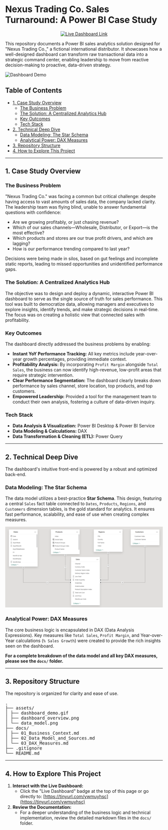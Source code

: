# Nexus Trading Co. Sales Turnaround: A Power BI Case Study

<p align="center">
  <a href="https://tinyurl.com/ywmuyhsc" target="_blank">
    <img src="https://img.shields.io/badge/Live_Dashboard-View_Here-brightgreen?style=for-the-badge&logo=powerbi" alt="Live Dashboard Link">
  </a>
</p>

This repository documents a Power BI sales analytics solution designed for "Nexus Trading Co.," a fictional international distributor. It showcases how a well-designed dashboard can transform raw transactional data into a strategic command center, enabling leadership to move from reactive decision-making to proactive, data-driven strategy.

![Dashboard Demo](assets/dashboard_demo.gif)

## Table of Contents
- [1. Case Study Overview](#1-case-study-overview)
  - [The Business Problem](#the-business-problem)
  - [The Solution: A Centralized Analytics Hub](#the-solution-a-centralized-analytics-hub)
  - [Key Outcomes](#key-outcomes)
  - [Tech Stack](#tech-stack)
- [2. Technical Deep Dive](#2-technical-deep-dive)
  - [Data Modeling: The Star Schema](#data-modeling-the-star-schema)
  - [Analytical Power: DAX Measures](#analytical-power-dax-measures)
- [3. Repository Structure](#3-repository-structure)
- [4. How to Explore This Project](#4-how-to-explore-this-project)

---

## 1. Case Study Overview

### The Business Problem
"Nexus Trading Co." was facing a common but critical challenge: despite having access to vast amounts of sales data, the company lacked clarity. The leadership team was flying blind, unable to answer fundamental questions with confidence:
*   Are we growing profitably, or just chasing revenue?
*   Which of our sales channels—Wholesale, Distributor, or Export—is the most effective?
*   Which products and stores are our true profit drivers, and which are lagging?
*   How is our performance trending compared to last year?

Decisions were being made in silos, based on gut feelings and incomplete static reports, leading to missed opportunities and unidentified performance gaps.

### The Solution: A Centralized Analytics Hub
The objective was to design and deploy a dynamic, interactive Power BI dashboard to serve as the single source of truth for sales performance. This tool was built to democratize data, allowing managers and executives to explore insights, identify trends, and make strategic decisions in real-time. The focus was on creating a holistic view that connected sales with profitability.

### Key Outcomes
The dashboard directly addressed the business problems by enabling:
*   **Instant YoY Performance Tracking:** All key metrics include year-over-year growth percentages, providing immediate context.
*   **Profitability Analysis:** By incorporating `Profit Margin` alongside `Total Sales`, the business can now identify high-revenue, low-profit areas that require strategic intervention.
*   **Clear Performance Segmentation:** The dashboard clearly breaks down performance by sales channel, store location, top products, and top customers.
*   **Empowered Leadership:** Provided a tool for the management team to conduct their own analysis, fostering a culture of data-driven inquiry.

### Tech Stack
*   **Data Analysis & Visualization:** Power BI Desktop & Power BI Service
*   **Data Modeling & Calculations:** DAX
*   **Data Transformation & Cleaning (ETL):** Power Query

---

## 2. Technical Deep Dive

The dashboard's intuitive front-end is powered by a robust and optimized back-end.

### Data Modeling: The Star Schema
The data model utilizes a best-practice **Star Schema**. This design, featuring a central `Sales` fact table connected to `Dates`, `Products`, `Regions`, and `Customers` dimension tables, is the gold standard for analytics. It ensures fast performance, scalability, and ease of use when creating complex measures.

![Data Model](assets/data%20model.png)

### Analytical Power: DAX Measures
The core business logic is encapsulated in DAX (Data Analysis Expressions). Key measures like `Total Sales`, `Profit Margin`, and Year-over-Year calculations (`% Sales Growth`) were created to provide the rich insights seen on the dashboard.

**For a complete breakdown of the data model and all key DAX measures, please see the `docs/` folder.**

---

## 3. Repository Structure
The repository is organized for clarity and ease of use.

<pre>
.
├── assets/
│ ├── dashboard_demo.gif
│ ├── dashboard_overview.png
│ └── data_model.png
├── docs/
│ ├── 01_Business_Context.md
│ ├── 02_Data_Model_and_Sources.md
│ └── 03_DAX_Measures.md
├── .gitignore
└── README.md
</pre>

---

## 4. How to Explore This Project
1.  **Interact with the Live Dashboard:**
    *   Click the "Live Dashboard" badge at the top of this page or go directly to: [https://tinyurl.com/ywmuyhsc](https://tinyurl.com/ywmuyhsc)
2.  **Review the Documentation:**
    *   For a deeper understanding of the business logic and technical implementation, review the detailed markdown files in the `docs/` folder.
